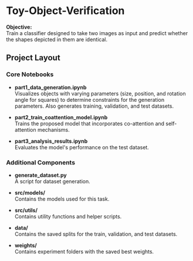 # Toy-Object-Verification

**Objective:**  
Train a classifier designed to take two images as input and predict whether the shapes depicted in them are identical.


## Project Layout

### Core Notebooks
- **part1_data_generation.ipynb**  
  Visualizes objects with varying parameters (size, position, and rotation angle for squares) to determine constraints for the generation parameters. Also generates training, validation, and test datasets.

- **part2_train_coattention_model.ipynb**  
  Trains the proposed model that incorporates co-attention and self-attention mechanisms.

- **part3_analysis_results.ipynb**  
  Evaluates the model's performance on the test dataset.

### Additional Components
- **generate_dataset.py**  
  A script for dataset generation.

- **src/models/**  
  Contains the models used for this task.

- **src/utils/**  
  Contains utility functions and helper scripts.

- **data/**  
  Contains the saved splits for the train, validation, and test datasets.

- **weights/**  
  Contains experiment folders with the saved best weights.
   
